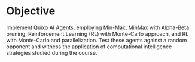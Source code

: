# Objective  

Implement Quixo AI Agents, employing Min-Max, MinMax with Alpha-Beta pruning, Reinforcement Learning (RL) with Monte-Carlo approach, and RL with Monte-Carlo and parallelization. Test these agents against a random opponent and witness the application of computational intelligence strategies studied during the course. 
